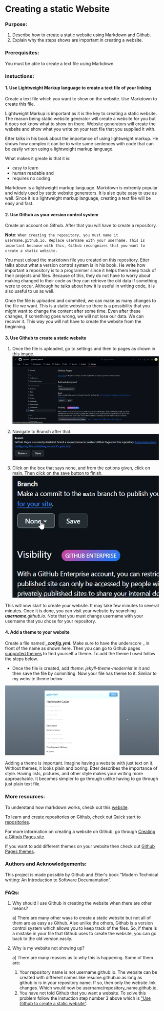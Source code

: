 # Creating a static Website
### Purpose:
1. Describe how to create a static website using Markdown and Github.
2. Explain why the steps shows are important in creating a website.
### Prerequisites:
You must be able to create a text file using Markdown.
### Instuctions:

#### 1. Use Lightweight Markup language to create a text file of your linking
Create a text file which you want to show on the website. Use Markdown to create this file.

Lightweight Markup is important as it is the key to creating a static website. The reason being static website generator will create a website for you but it does not know what to show on there. Website generators will create the website and show what you write on your text file that you supplied it with.

Etter talks in his book about the importance of using lightweight markup. He shows how complex it can be to write same sentences with code that can be easily writen using a lightweight markup language.

What makes it greate is that it is: 

* easy to learn
* human readable and
* requires no coding

Markdown is a lightweight markup language. Markdown is extremly popular and widely used by static website generators. It is also quite easy to use as well. Since it is a lightweight markup language, creating a text file will be easy and fast.

#### 2. Use Github as your version control system

Create an account on Github. After that you will have to create a repository.

**Note:**   ```When creating the repository, you must name it username.github.io. Replace username with your username. This is important because with this, Github recongnizes that you want to create a static website.```

You must upload the markdown file you created on this repository. Etter talks about what a version control system is in his book. He write how important a repository is to a programmer since it helps them keep track of their projects and files. Because of this, they do not have to worry about making changed to their code as they can retrieve the old data if something were to occur. Although he talks about how it is useful in writing code, it is also useful to us as well.

Once the file is uploaded and commited, we can make as many changes to the file we want. This is a static website so there is a possibility that you might want to change the content after some time. Even after these changes, if something goes wrong, we will not lose our data. We can recover it. This way you will not have to create the website from the beginning.

#### 3. Use Github to create a static website

 1. Once the file is uploaded, go to settings and then to pages as shown in this image. ![](files_for_README/Twelth.png)

 2. Navigate to Branch after that. ![](files_for_README/TwelthBox.png)

 3. Click on the box that says none, and from the options given, click on main. Then click on the save button to finish.
 ![](files_for_README/gif_me.gif)

This will now start to create your website. It may take few minutes to several minutes. Once it is done, you can visit your website by searching ***username**.github.io*. Note that you must change username with your username that you chose for your repository.


#### 4. Add a theme to your website
Create a file named ***_config.yml***. Make sure to have the underscore _ in front of the name as shown here. Then you can go to Github pages [supported themes](https://pages.github.com/themes/) to find yourself a theme. To add the theme I used follow the steps below.

 * Once the file is created, add *theme: jekyll-theme-modernist* in it and then save the file by commiting. Now your file has theme to it. Similar to my website theme below

![](files_for_README/GIFMaker_me.gif)

Adding a theme is important. Imagine having a website with just text on it. Without themes, it looks plain and boring. Etter describes the importance of style. Having lists, pictures, and other style makes your writing more approachable. It becomes simpler to go through unlike having to go through just plain text file.


### More resources:
To understand how markdown works, check out this [website](https://commonmark.org/help/tutorial/).

To learn and create repositories on Github, check out Quick start to [repositories](https://docs.github.com/en/repositories/creating-and-managing-repositories/quickstart-for-repositories).

For more information on creating a website on Github, go through [Creating a Github Pages site](https://docs.github.com/en/pages/getting-started-with-github-pages/creating-a-github-pages-site).

If you want to add different themes on your website then check out [Github Pages themes](https://docs.github.com/en/pages/setting-up-a-github-pages-site-with-jekyll/adding-a-theme-to-your-github-pages-site-using-jekyll).


### Authors and Acknowledgements:
This project is made possible by Github and Etter's book "Modern Technical writing: An Introduction to Software Documantation".

### FAQs:
1. Why should I use Github in creating the website when there are other means?

    a) There are many other ways to create a static website but not all of them are as easy as Github. Also unlike the others, Github is a version control system which allows you to keep track of the files. So, if there is a mistake in your file that Github uses to create the website, you can go back to the old version easily.

2. Why is my website not showing up?

    a) There are many reasons as to why this is happening. Some of them are:
    
    1. Your repository name is not username.github.io. The website can be created with different names like resume.github.io as long as github.io is in your repository name. If so, then only the website link changes. Which would now be username/repository_name.github.io.
    2. You have not told Github that you want a website. To solve this problem follow the instuction step number 3 above which is ["Use Github to create a static website"](#3-use-github-to-create-a-static-website).
